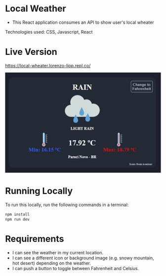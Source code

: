 # Local Weather

- This React application consumes an API to show user's local wheater

Technologies used: CSS, Javascript, React

# Live Version

https://local-wheater.lorenzo-lipp.repl.co/

![image](images/preview.jpg)

# Running Locally

To run this locally, run the following commands in a terminal:

```
npm install
npm run dev
```

# Requirements

- I can see the weather in my current location.
- I can see a different icon or background image (e.g. snowy mountain, hot desert) depending on the weather.
- I can push a button to toggle between Fahrenheit and Celsius.
